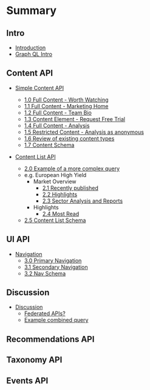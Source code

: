 # Summary

## Intro

* [Introduction](README.md)
* [Graph QL Intro](graph_ql.md)

## Content API

* [Simple Content API](content_api.md)
	* [1.0 Full Content - Worth Watching](content_api.md#content_1_0)
	* [1.1 Full Content - Marketing Home](content_api.md#content_1_1)
	* [1.2 Full Content - Team Bio](content_api.md#content_1_2)
	* [1.3 Content Element - Request Free Trial](content_api.md#content_1_3)
	* [1.4 Full Content - Analysis](content_api.md#content_1_4)
	* [1.5 Restricted Content - Analysis as anonymous](content_api.md#content_1_5)
	* [1.6 Review of existing content types](content_api.md#content_1_6)
	* [1.7 Content Schema](content_api.md#content_1_7)

* [Content List API](content_list_api.md#content-list-api)
	* [2.0 Example of a more complex query](content_list_api.md#content_2_1)
	* e.g. European High Yield
		* Market Overview
			* [2.1 Recently published](content_list_api.md#content_2_1)
			* [2.2 Highlights](content_list_api.md#content_2_2)
			* [2.3 Sector Analysis and Reports](content_list_api.md#content_2_3)
		* Highlights
			* [2.4 Most Read](content_list_api.md#content_2_4)
	* [2.5 Content List Schema](content_list_api.md#content_list_schema)

## UI API

* [Navigation](ui_nav_api.md#ui_nav)
	* [3.0 Primary Navigation](ui_nav_api.md#ui_nav_3_0)
	* [3.1 Secondary Navigation](ui_nav_api.md#ui_nav_3_1)
	* [3.2 Nav Schema](ui_nav_api.md#schema)


## Discussion

* [Discussion](discussion.md#intro)
	* [Federated APIs?](discussion.md#federated)
	* [Example combined query](discussion.md#combined_query)


## Recommendations API

## Taxonomy API 

## Events API 
